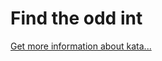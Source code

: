 Find the odd int
=
[Get more information about kata...](https://www.codewars.com//kata//kata/54da5a58ea159efa38000836)